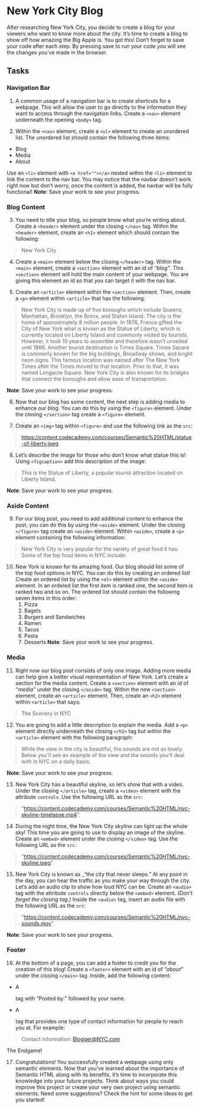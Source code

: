 # New York City Blog
After researching New York City, you decide to create a blog for your viewers who want to know more about the city. It’s time to create a blog to show off how amazing the Big Apple is. You got this!
Don’t forget to save your code after each step. By pressing save to run your code you will see the changes you’ve made in the browser.

## Tasks
### Navigation Bar
1. A common usage of a navigation bar is to create shortcuts for a webpage. This will allow the user to go directly to the information they want to access through the navigation links.
Create a `<nav>` element underneath the opening `<body>` tag.

2. Within the `<nav>` element, create a `<ul>` element to create an unordered list.
The unordered list should contain the following three items:
* Blog
* Media
* About

Use an `<li>` element with `<a href=""></a>` nested within the `<li>` element to link the content to the nav bar. You may notice that the navbar doesn’t work right now but don’t worry, once the content is added, the navbar will be fully functional!
**Note**: Save your work to see your progress.

### Blog Content
3. You need to title your blog, so people know what you’re writing about. Create a `<header>` element under the closing `</nav>` tag.
Within the `<header>` element, create an `<h1>` element which should contain the following:
> New York City

4. Create a `<main>` element below the closing `</header>` tag.
Within the `<main>` element, create a `<section>` element with an id of _“blog”_.
This `<section>` element will hold the main content of your webpage. You are giving this element an id so that you can target it with the nav bar.

5. Create an `<article>` element within the `<section>` element.
Then, create a `<p>` element within `<article>` that has the following:
> New York City is made up of five boroughs which include Queens, Manhattan, Brooklyn, the Bronx, and Staten Island. The city is the home of approximately 8 million people. In 1876, France gifted the City of New York what is known as the Statue of Liberty, which is currently located on Liberty Island and commonly visited by tourists. However, it took 10 years to assemble and therefore wasn’t unveiled until 1886. Another tourist destination is Times Square. Times Square is commonly known for the big buildings, Broadway shows, and bright neon signs. This famous location was named after The New York Times after the Times moved to that location. Prior to that, it was named Longacre Square. New York City is also known for its bridges that connect the boroughs and allow ease of transportation.

**Note**: Save your work to see your progress.

6. Now that our blog has some content, the next step is adding media to enhance our blog.
You can do this by using the `<figure>` element. Under the closing `</section>` tag create a `<figure>` element.

7. Create an `<img>` tag within `<figure>` and use the following link as the `src`:
> https://content.codecademy.com/courses/Semantic%20HTML/statue-of-liberty.jpeg

8. Let’s describe the image for those who don’t know what statue this is!
Using `<figcaption>` add this description of the image:
> This is the Statue of Liberty, a popular tourist attraction located on Liberty Island.

**Note**: Save your work to see your progress.

### Aside Content
9. For our blog post, you need to add additional content to enhance the post, you can do this by using the `<aside>` element.
Under the closing `</figure>` tag create an `<aside>` element.
Within `<aside>`, create a `<p>` element containing the following information:
> New York City is very popular for the variety of great food it has. Some of the top food items in NYC include:

10. New York is known for its amazing food. Our blog should list some of the top food options in NYC. You can do this by creating an ordered list!
Create an ordered list by using the `<ol>` element within the `<aside>` element. In an ordered list the first item is ranked one, the second item is ranked two and so on.
The ordered list should contain the following seven items in this order:
      1. Pizza
      2. Bagels
      3. Burgers and Sandwiches
      4. Ramen
      5. Tacos
      6. Pasta
      7. Desserts
**Note**: Save your work to see your progress.

### Media
11. Right now our blog post consists of only one image. Adding more media can help give a better visual representation of New York. Let’s create a section for the media content.
Create a `<section>` element with an id of _“media”_ under the closing `</aside>` tag.
Within the new `<section>` element, create an `<article>` element.
Then, create an `<h2>` element within `<article>` that says:
> The Scenery in NYC

12. You are going to add a little description to explain the media. Add a `<p>` element directly underneath the closing `</h2>` tag but within the `<article>` element with the following paragraph:
> While the view in the city is beautiful, the sounds are not as lovely. Below you'll see an example of the view and the sounds you'll deal with in NYC on a daily basis.

**Note**: Save your work to see your progress.

13. New York City has a beautiful skyline, so let’s show that with a video.
Under the closing `</article>` tag, create a `<video>` element with the attribute `controls`. Use the following URL as the `src`:
> "https://content.codecademy.com/courses/Semantic%20HTML/nyc-skyline-timelapse.mp4".

14. During the night time, the New York City skyline can light up the whole sky! This time you are going to use <embed> to display an image of the skyline.
Create an `<embed>` element under the closing `</video>` tag. Use the following URL as the `src`:
> "https://content.codecademy.com/courses/Semantic%20HTML/nyc-skyline.jpeg".

15. New York City is known as \_“the city that never sleeps.” At any point in the day, you can hear the traffic as you make your way through the city. Let’s add an audio clip to show how loud NYC can be.
Create an `<audio>` tag with the attribute `controls` directly below the `<embed>` element. _(Don’t forget the closing tag.)_
Inside the `<audio>` tag, insert an audio file with the following URL as the `src`:
> "https://content.codecademy.com/courses/Semantic%20HTML/nyc-sounds.mov".

**Note**: Save your work to see your progress.

### Footer
16. At the bottom of a page, you can add a footer to credit you for the creation of this blog!
Create a `<footer>` element with an id of _“about”_ under the closing `</main>` tag.
Inside, add the following content:
* A <p> tag with “Posted by:” followed by your name.
* A <p> tag that provides one type of contact information for people to reach you at. For example:
> Contact information: Blogger@NYC.com

The Endgame!

17. Congratulations! You successfully created a webpage using only semantic elements. Now that you’ve learned about the importance of Semantic HTML along with its benefits, it’s time to incorporate this knowledge into your future projects.
Think about ways you could improve this project or create your very own project using semantic elements. Need some suggestions? Check the hint for some ideas to get you started!
